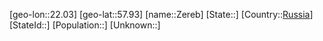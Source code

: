 ﻿---
location: [57.93,22.03]
type: City
tags:
- geo/City


SpocWebEntityId: 35812
isDeleted: false
confidential: public

---
[geo-lon::22.03]
[geo-lat::57.93]
[name::Zereb]
[State::]
[Country::[Russia](geo/Continent/Europe/Russia.md)]
[StateId::]
[Population::]
[Unknown::]

